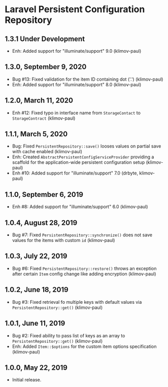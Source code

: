 Laravel Persistent Configuration Repository
===========================================

1.3.1 Under Development
-----------------------

- Enh: Added support for "illuminate/support" 9.0 (klimov-paul)


1.3.0, September 9, 2020
------------------------

- Bug #13: Fixed validation for the item ID containing dot ('.') (klimov-paul)
- Enh: Added support for "illuminate/support" 8.0 (klimov-paul)


1.2.0, March 11, 2020
---------------------

- Enh #12: Fixed typo in interface name from `StorageContact` to `StorageContract` (klimov-paul)


1.1.1, March 5, 2020
--------------------

- Bug: Fixed `PersistentRepository::save()` looses values on partial save with cache enabled (klimov-paul)
- Enh: Created `AbstractPersistentConfigServiceProvider` providing a scaffold for the application-wide persistent configuration setup (klimov-paul)
- Enh #10: Added support for "illuminate/support" 7.0 (drbyte, klimov-paul)


1.1.0, September 6, 2019
------------------------

- Enh #8: Added support for "illuminate/support" 6.0 (klimov-paul)


1.0.4, August 28, 2019
----------------------

- Bug #7: Fixed `PersistentRepository::synchronize()` does not save values for the items with custom `id` (klimov-paul)


1.0.3, July 22, 2019
--------------------

- Bug #6: Fixed `PersistentRepository::restore()` throws an exception after certain `Item` config change like adding encryption (klimov-paul)


1.0.2, June 18, 2019
--------------------

- Bug #3: Fixed retrieval fo multiple keys with default values via `PersistentRepository::get()` (klimov-paul)


1.0.1, June 11, 2019
--------------------

- Bug #2: Fixed ability to pass list of keys as an array to `PersistentRepository::get()` (klimov-paul)
- Enh: Added `Item::$options` for the custom item options specification (klimov-paul)


1.0.0, May 22, 2019
-------------------

- Initial release.
